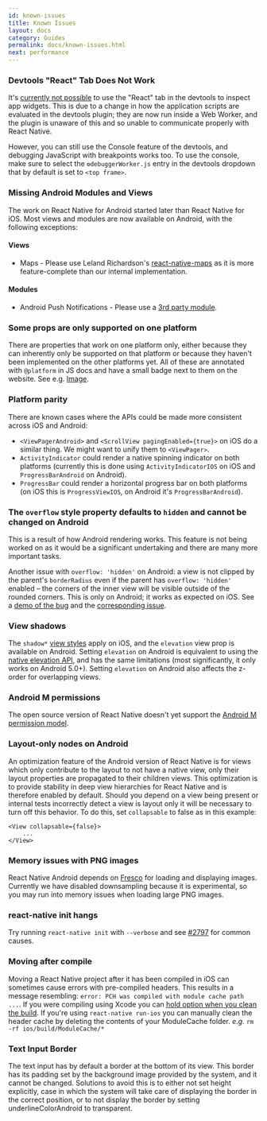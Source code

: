 ```yaml
---
id: known-issues
title: Known Issues
layout: docs
category: Guides
permalink: docs/known-issues.html
next: performance
---
```


### Devtools "React" Tab Does Not Work

It's [currently not possible](https://github.com/facebook/react-devtools/issues/229) to use the "React" tab in the devtools to inspect app widgets. This is due to a change in how the application scripts are evaluated in the devtools plugin; they are now run inside a Web Worker, and the plugin is unaware of this and so unable to communicate properly with React Native.

However, you can still use the Console feature of the devtools, and debugging JavaScript with breakpoints works too. To use the console, make sure to select the `⚙debuggerWorker.js` entry in the devtools dropdown that by default is set to `<top frame>`.

### Missing Android Modules and Views

The work on React Native for Android started later than React Native for iOS. Most views and modules are now available on Android, with the following exceptions:

#### Views

- Maps - Please use Leland Richardson's [react-native-maps](https://github.com/lelandrichardson/react-native-maps) as it is more feature-complete than our internal implementation.

#### Modules

- Android Push Notifications - Please use a [3rd party module](https://js.coach/react-native?filters=android&search=gcm).

### Some props are only supported on one platform

There are properties that work on one platform only, either because they can inherently only be supported on that platform or because they haven't been implemented on the other platforms yet. All of these are annotated with `@platform` in JS docs and have a small badge next to them on the website. See e.g. [Image](docs/image.html).

### Platform parity

There are known cases where the APIs could be made more consistent across iOS and Android:

- `<ViewPagerAndroid>` and `<ScrollView pagingEnabled={true}>` on iOS do a similar thing. We might want to unify them to `<ViewPager>`.
- `ActivityIndicator` could render a native spinning indicator on both platforms (currently this is done using `ActivityIndicatorIOS` on iOS and `ProgressBarAndroid` on Android).
- `ProgressBar` could render a horizontal progress bar on both platforms (on iOS this is `ProgressViewIOS`, on Android it's `ProgressBarAndroid`).

### The `overflow` style property defaults to `hidden` and cannot be changed on Android

This is a result of how Android rendering works. This feature is not being worked on as it would be a significant undertaking and there are many more important tasks.

Another issue with `overflow: 'hidden'` on Android: a view is not clipped by the parent's `borderRadius` even if the parent has `overflow: 'hidden'` enabled – the corners of the inner view will be visible outside of the rounded corners. This is only on Android; it works as expected on iOS. See a [demo of the bug](https://rnplay.org/apps/BlGjdQ) and the [corresponding issue](https://github.com/facebook/react-native/issues/3198).

### View shadows

The `shadow*` [view styles](docs/view.html#style) apply on iOS, and the `elevation` view prop is available on Android. Setting `elevation` on Android is equivalent to using the [native elevation API](https://developer.android.com/training/material/shadows-clipping.html#Elevation), and has the same limitations (most significantly, it only works on Android 5.0+). Setting `elevation` on Android also affects the z-order for overlapping views.

### Android M permissions

The open source version of React Native doesn't yet support the [Android M permission model](http://developer.android.com/training/permissions/requesting.html).

### Layout-only nodes on Android

An optimization feature of the Android version of React Native is for views which only contribute to the layout to not have a native view, only their layout properties are propagated to their children views. This optimization is to provide stability in deep view hierarchies for React Native and is therefore enabled by default. Should you depend on a view being present or internal tests incorrectly detect a view is layout only it will be necessary to turn off this behavior. To do this, set `collapsable` to false as in this example:
```
<View collapsable={false}>
    ...
</View>
```

### Memory issues with PNG images

React Native Android depends on [Fresco](https://github.com/facebook/fresco) for loading and displaying images. Currently we have disabled downsampling because it is experimental, so you may run into memory issues when loading large PNG images.

### react-native init hangs

Try running `react-native init` with `--verbose` and see [#2797](https://github.com/facebook/react-native/issues/2797) for common causes.

### Moving after compile

Moving a React Native project after it has been compiled in iOS can sometimes cause errors with pre-compiled headers. This results in a message resembling: `error: PCH was compiled with module cache path ...`.  If you were compiling using Xcode you can [hold option when you clean the build](http://stackoverflow.com/a/15463219/3110982).  If you're using `react-native run-ios` you can manually clean the header cache by deleting the contents of your ModuleCache folder. _e.g._ `rm -rf ios/build/ModuleCache/*`

### Text Input Border

The text input has by default a border at the bottom of its view. This border has its padding set by the background image provided by the system, and it cannot be changed. Solutions to avoid this is to either not set height explicitly, case in which the system will take care of displaying the border in the correct position, or to not display the border by setting underlineColorAndroid to transparent.
